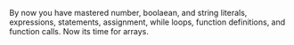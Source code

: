 By now you have mastered number, boolaean, and string literals, expressions, statements, assignment, while loops, function definitions, and function calls. 
Now its time for arrays. 
